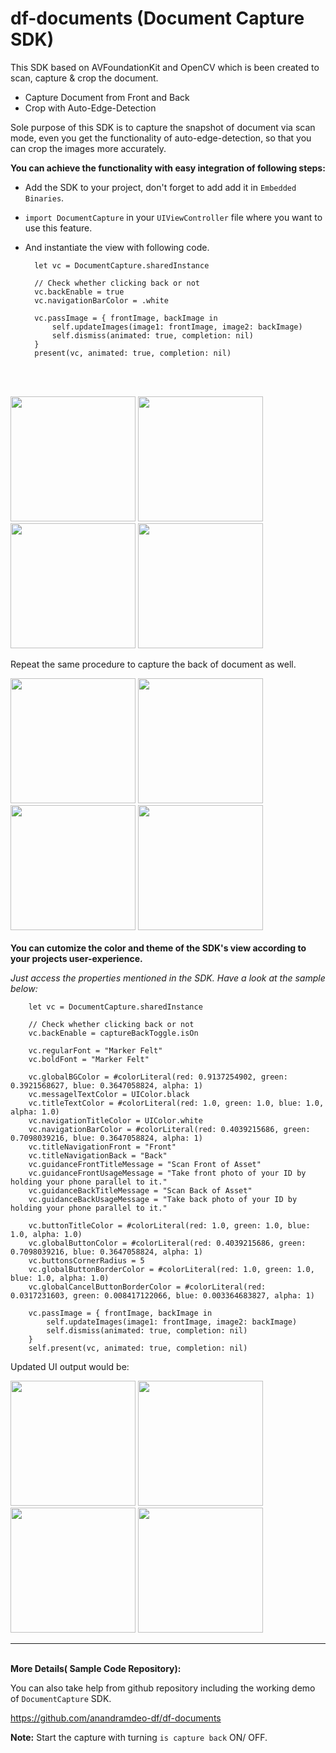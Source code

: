 # df-documents (Document Capture SDK)

This SDK based on AVFoundationKit and OpenCV which is been created to scan, capture & crop the document.

- Capture Document from Front and Back
- Crop with Auto-Edge-Detection

Sole purpose of this SDK is to capture the snapshot of document via scan mode, even you get the functionality of auto-edge-detection, so that you can crop the images more accurately.


<b>You can achieve the functionality with easy integration of following steps:</b>

- Add the SDK to your project, don't forget to add add it in `Embedded Binaries`.

- `import DocumentCapture` in your `UIViewController` file where you want to use this feature.

- And instantiate the view with following code.

        let vc = DocumentCapture.sharedInstance
        
        // Check whether clicking back or not
        vc.backEnable = true
        vc.navigationBarColor = .white

        vc.passImage = { frontImage, backImage in
            self.updateImages(image1: frontImage, image2: backImage)
            self.dismiss(animated: true, completion: nil)
        }
        present(vc, animated: true, completion: nil)

<br>
<br>
<p align="left">
<img src="images/document-capture/start_page.jpg" width="200"/>
<img src="images/document-capture/user_guide_front.jpg" width="200"/>
<img src="images/document-capture/click_front.jpg" width="200"/>
<img src="images/document-capture/crop_front.jpg" width="200"/> <br>
  
Repeat the same procedure to capture the back of document as well.
  
<p align="left">
<img src="images/document-capture/user_guide_back.jpg" width="200"/>
<img src="images/document-capture/click_back.jpg" width="200"/>
<img src="images/document-capture/crop_back.jpg" width="200"/>
<img src="images/document-capture/captured_image.jpg" width="200"/>

<br>
<br>
<b>You can cutomize the color and theme of the SDK's view according to your projects user-experience.</b> 

<i>Just access the properties mentioned in the SDK. Have a look at the sample below:</i>

        let vc = DocumentCapture.sharedInstance
        
        // Check whether clicking back or not
        vc.backEnable = captureBackToggle.isOn
        
        vc.regularFont = "Marker Felt"
        vc.boldFont = "Marker Felt"
        
        vc.globalBGColor = #colorLiteral(red: 0.9137254902, green: 0.3921568627, blue: 0.3647058824, alpha: 1)
        vc.messagelTextColor = UIColor.black
        vc.titleTextColor = #colorLiteral(red: 1.0, green: 1.0, blue: 1.0, alpha: 1.0)
        vc.navigationTitleColor = UIColor.white
        vc.navigationBarColor = #colorLiteral(red: 0.4039215686, green: 0.7098039216, blue: 0.3647058824, alpha: 1)
        vc.titleNavigationFront = "Front"
        vc.titleNavigationBack = "Back"
        vc.guidanceFrontTitleMessage = "Scan Front of Asset"
        vc.guidanceFrontUsageMessage = "Take front photo of your ID by holding your phone parallel to it."
        vc.guidanceBackTitleMessage = "Scan Back of Asset"
        vc.guidanceBackUsageMessage = "Take back photo of your ID by holding your phone parallel to it."
        
        vc.buttonTitleColor = #colorLiteral(red: 1.0, green: 1.0, blue: 1.0, alpha: 1.0)
        vc.globalButtonColor = #colorLiteral(red: 0.4039215686, green: 0.7098039216, blue: 0.3647058824, alpha: 1)
        vc.buttonsCornerRadius = 5
        vc.globalButtonBorderColor = #colorLiteral(red: 1.0, green: 1.0, blue: 1.0, alpha: 1.0)
        vc.globalCancelButtonBorderColor = #colorLiteral(red: 0.0317231603, green: 0.008417122066, blue: 0.003364683827, alpha: 1)
        
        vc.passImage = { frontImage, backImage in
            self.updateImages(image1: frontImage, image2: backImage)
            self.dismiss(animated: true, completion: nil)
        }
        self.present(vc, animated: true, completion: nil)

Updated UI output would be:
<br>
<p align="left">
<img src="images/config/user_guide_front.jpg" width="200"/> 
<img src="images/config/click_front.jpg" width="200"/>
<img src="images/config/user_guide_back.jpg" width="200"/>
<img src="images/config/crop.jpg" width="200"/>
  
<br>

---
<br>
<b>More Details( Sample Code Repository):</b>

You can also take help from github repository including the working demo of `DocumentCapture` SDK.

https://github.com/anandramdeo-df/df-documents

<b>Note:</b> Start the capture with turning `is capture back` ON/ OFF.
